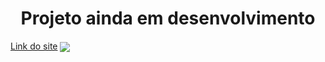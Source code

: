 <h1 align="center">Projeto ainda em desenvolvimento</h1>
<a href="https://guilhermep3.github.io/arquitetura-alpha/">Link do site</a>
<img src="https://github.com/user-attachments/assets/e8d30905-b2f7-4e00-b0b7-ad936e6968e0" align="center"/>

